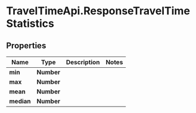 # TravelTimeApi.ResponseTravelTimeStatistics

## Properties

Name | Type | Description | Notes
------------ | ------------- | ------------- | -------------
**min** | **Number** |  | 
**max** | **Number** |  | 
**mean** | **Number** |  | 
**median** | **Number** |  | 


